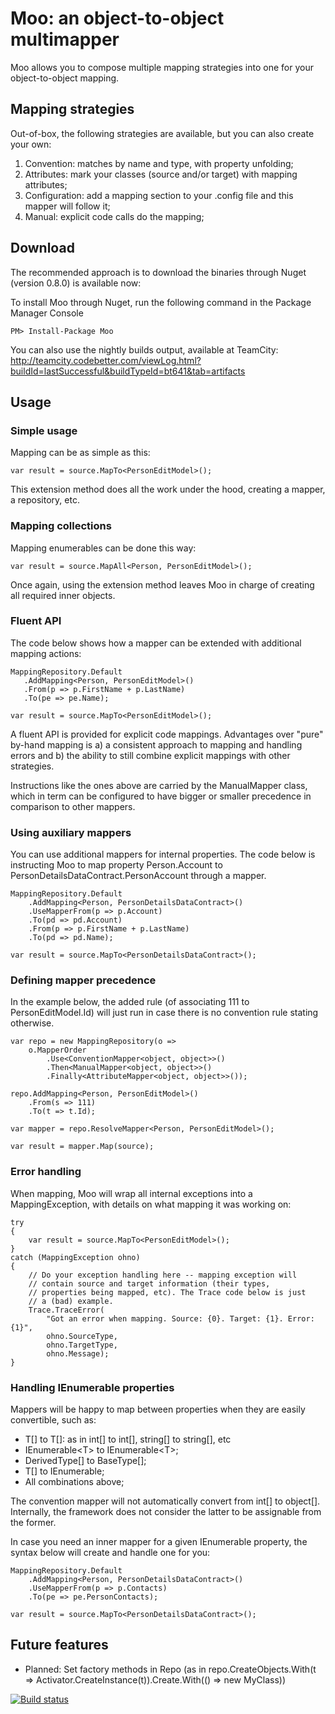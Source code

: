 Moo: an object-to-object multimapper
====================================

Moo allows you to compose multiple mapping strategies into one for your object-to-object mapping.

Mapping strategies
------------------

Out-of-box, the following strategies are available, but you can also create your own:

1. Convention: matches by name and type, with property unfolding;
2. Attributes: mark your classes (source and/or target) with mapping attributes;
3. Configuration: add a mapping section to your .config file and this mapper will follow it;
4. Manual: explicit code calls do the mapping;

Download
--------

The recommended approach is to download the binaries through Nuget (version 0.8.0) is available now:

To install Moo through Nuget, run the following command in the Package Manager Console

	PM> Install-Package Moo

You can also use the nightly builds output, available at TeamCity:
http://teamcity.codebetter.com/viewLog.html?buildId=lastSuccessful&buildTypeId=bt641&tab=artifacts

Usage
-----

### Simple usage

Mapping can be as simple as this:

    var result = source.MapTo<PersonEditModel>();

This extension method does all the work under the hood, creating a mapper, a repository, etc.

### Mapping collections

Mapping enumerables can be done this way:

    var result = source.MapAll<Person, PersonEditModel>();

Once again, using the extension method leaves Moo in charge of creating all required inner objects.

### Fluent API

The code below shows how a mapper can be extended with additional mapping actions:

    MappingRepository.Default
       .AddMapping<Person, PersonEditModel>()
       .From(p => p.FirstName + p.LastName)
       .To(pe => pe.Name);

    var result = source.MapTo<PersonEditModel>();

A fluent API is provided for explicit code mappings. Advantages over "pure" by-hand mapping is a) a consistent approach to mapping and handling errors and b) the ability to still combine explicit mappings with other strategies.

Instructions like the ones above are carried by the ManualMapper class, which in term can be configured to have bigger or smaller precedence in comparison to other mappers.

### Using auxiliary mappers

You can use additional mappers for internal properties. The code below is instructing Moo to map property Person.Account to PersonDetailsDataContract.PersonAccount through a mapper. 

    MappingRepository.Default
        .AddMapping<Person, PersonDetailsDataContract>()
        .UseMapperFrom(p => p.Account)
        .To(pd => pd.Account)
        .From(p => p.FirstName + p.LastName)
        .To(pd => pd.Name);

    var result = source.MapTo<PersonDetailsDataContract>();

### Defining mapper precedence

In the example below, the added rule (of associating 111 to PersonEditModel.Id) will just run in case there is no convention rule stating otherwise.

    var repo = new MappingRepository(o =>
        o.MapperOrder
            .Use<ConventionMapper<object, object>>()
            .Then<ManualMapper<object, object>>()
            .Finally<AttributeMapper<object, object>>());

    repo.AddMapping<Person, PersonEditModel>()
        .From(s => 111)
        .To(t => t.Id);

    var mapper = repo.ResolveMapper<Person, PersonEditModel>();

    var result = mapper.Map(source);

### Error handling

When mapping, Moo will wrap all internal exceptions into a MappingException, with details on what mapping it was working on:

    try
    {
        var result = source.MapTo<PersonEditModel>();
    }
    catch (MappingException ohno)
    {
        // Do your exception handling here -- mapping exception will 
		// contain source and target information (their types, 
		// properties being mapped, etc). The Trace code below is just
		// a (bad) example.
        Trace.TraceError(
            "Got an error when mapping. Source: {0}. Target: {1}. Error: {1}",
            ohno.SourceType,
            ohno.TargetType,
            ohno.Message);
    }

### Handling IEnumerable properties

Mappers will be happy to map between properties when they are easily convertible, such as:

* T[] to T[]: as in int[] to int[], string[] to string[], etc
* IEnumerable\<T\> to IEnumerable\<T\>;
* DerivedType[] to BaseType[];
* T[] to IEnumerable<T>;
* All combinations above;

The convention mapper will not automatically convert from int[] to object[]. Internally, the framework does not consider the latter to be assignable from the former.

In case you need an inner mapper for a given IEnumerable property, the syntax below will create and handle one for you:

    MappingRepository.Default
        .AddMapping<Person, PersonDetailsDataContract>()
        .UseMapperFrom(p => p.Contacts)
        .To(pe => pe.PersonContacts);

    var result = source.MapTo<PersonDetailsDataContract>();

Future features
------------------------

* Planned: Set factory methods in Repo (as in repo.CreateObjects.With(t => Activator.CreateInstance(t)).Create<MyClass>.With(() => new MyClass)) 

[![Build status](https://ci.appveyor.com/api/projects/status/dttjmcyl29mv7o10)](https://ci.appveyor.com/project/diogo_lucas/moo)